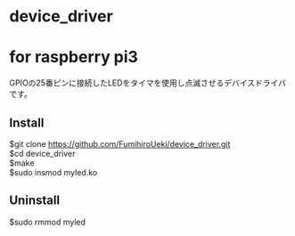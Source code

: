 # device_driver  
  
# for raspberry pi3  
  GPIOの25番ピンに接続したLEDをタイマを使用し点滅させるデバイスドライバです。  
    
## Install  
  $git clone https://github.com/FumihiroUeki/device_driver.git  
  $cd device_driver  
  $make  
  $sudo insmod myled.ko  
  
## Uninstall
  $sudo rmmod myled
